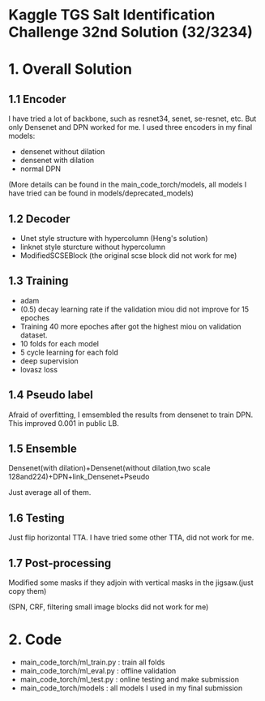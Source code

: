 # Kaggle TGS Salt Identification Challenge 32nd Solution (32/3234)

# 1. Overall Solution
## 1.1 Encoder
I have tried a lot of backbone, such as resnet34, senet, se-resnet, etc. But only Densenet and DPN worked for me.
I used three encoders in my final models:
* densenet without dilation
* densenet with dilation
* normal DPN

(More details can be found in the main_code_torch/models,
all models I have tried can be found in models/deprecated_models)
## 1.2 Decoder
* Unet style structure with hypercolumn (Heng's solution)
* linknet style sturcture without hypercolumn
* ModifiedSCSEBlock (the original scse block did not work for me)
## 1.3 Training
* adam
* (0.5) decay learning rate if the validation miou did not improve for 15 epoches
* Training 40 more epoches after got the highest miou on validation dataset.
* 10 folds for each model
* 5 cycle learning for each fold
* deep supervision
* lovasz loss
## 1.4 Pseudo label
Afraid of overfitting, I emsembled the results from densenet to train DPN. This improved 0.001 in public LB.
## 1.5 Ensemble
Densenet(with dilation)+Densenet(without dilation,two scale 128and224)+DPN+link_Densenet+Pseudo

Just average all of them.
## 1.6 Testing
Just flip horizontal TTA. I have tried some other TTA, did not work for me.

## 1.7 Post-processing
Modified some masks if they adjoin with vertical masks in the jigsaw.(just copy them)

(SPN, CRF, filtering small image blocks did not work for me)

# 2. Code
* main_code_torch/ml_train.py : train all folds
* main_code_torch/ml_eval.py  : offline validation
* main_code_torch/ml_test.py  : online testing and make submission
* main_code_torch/models      : all models I used in my final submission
